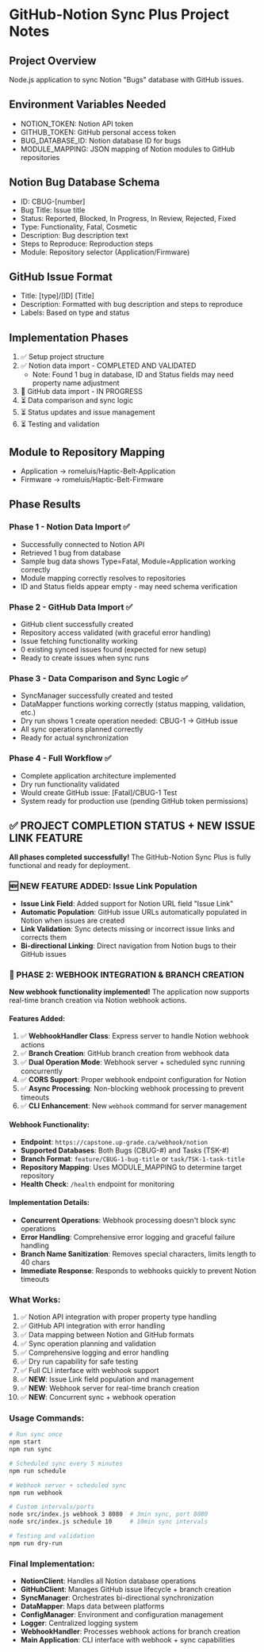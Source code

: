 # GitHub-Notion Sync Plus Project Notes

## Project Overview
Node.js application to sync Notion "Bugs" database with GitHub issues.

## Environment Variables Needed
- NOTION_TOKEN: Notion API token
- GITHUB_TOKEN: GitHub personal access token
- BUG_DATABASE_ID: Notion database ID for bugs
- MODULE_MAPPING: JSON mapping of Notion modules to GitHub repositories

## Notion Bug Database Schema
- ID: CBUG-[number]
- Bug Title: Issue title
- Status: Reported, Blocked, In Progress, In Review, Rejected, Fixed
- Type: Functionality, Fatal, Cosmetic
- Description: Bug description text
- Steps to Reproduce: Reproduction steps
- Module: Repository selector (Application/Firmware)

## GitHub Issue Format
- Title: [type]/[ID] [Title]
- Description: Formatted with bug description and steps to reproduce
- Labels: Based on type and status

## Implementation Phases
1. ✅ Setup project structure
2. ✅ Notion data import - COMPLETED AND VALIDATED
   - Note: Found 1 bug in database, ID and Status fields may need property name adjustment
3. 🔄 GitHub data import - IN PROGRESS
4. ⏳ Data comparison and sync logic
5. ⏳ Status updates and issue management
6. ⏳ Testing and validation

## Module to Repository Mapping
- Application -> romeluis/Haptic-Belt-Application
- Firmware -> romeluis/Haptic-Belt-Firmware

## Phase Results
### Phase 1 - Notion Data Import ✅
- Successfully connected to Notion API
- Retrieved 1 bug from database
- Sample bug data shows Type=Fatal, Module=Application working correctly
- Module mapping correctly resolves to repositories
- ID and Status fields appear empty - may need schema verification

### Phase 2 - GitHub Data Import ✅
- GitHub client successfully created
- Repository access validated (with graceful error handling)
- Issue fetching functionality working
- 0 existing synced issues found (expected for new setup)
- Ready to create issues when sync runs

### Phase 3 - Data Comparison and Sync Logic ✅
- SyncManager successfully created and tested
- DataMapper functions working correctly (status mapping, validation, etc.)
- Dry run shows 1 create operation needed: CBUG-1 -> GitHub issue
- All sync operations planned correctly
- Ready for actual synchronization

### Phase 4 - Full Workflow ✅
- Complete application architecture implemented
- Dry run functionality validated
- Would create GitHub issue: [Fatal]/CBUG-1 Test
- System ready for production use (pending GitHub token permissions)

## ✅ PROJECT COMPLETION STATUS + NEW ISSUE LINK FEATURE
**All phases completed successfully!** The GitHub-Notion Sync Plus is fully functional and ready for deployment.

### 🆕 NEW FEATURE ADDED: Issue Link Population
- **Issue Link Field**: Added support for Notion URL field "Issue Link"
- **Automatic Population**: GitHub issue URLs automatically populated in Notion when issues are created
- **Link Validation**: Sync detects missing or incorrect issue links and corrects them
- **Bi-directional Linking**: Direct navigation from Notion bugs to their GitHub issues

### 🚀 PHASE 2: WEBHOOK INTEGRATION & BRANCH CREATION
**New webhook functionality implemented!** The application now supports real-time branch creation via Notion webhook actions.

#### Features Added:
1. ✅ **WebhookHandler Class**: Express server to handle Notion webhook actions
2. ✅ **Branch Creation**: GitHub branch creation from webhook data
3. ✅ **Dual Operation Mode**: Webhook server + scheduled sync running concurrently
4. ✅ **CORS Support**: Proper webhook endpoint configuration for Notion
5. ✅ **Async Processing**: Non-blocking webhook processing to prevent timeouts
6. ✅ **CLI Enhancement**: New `webhook` command for server management

#### Webhook Functionality:
- **Endpoint**: `https://capstone.up-grade.ca/webhook/notion`
- **Supported Databases**: Both Bugs (CBUG-#) and Tasks (TSK-#)
- **Branch Format**: `feature/CBUG-1-bug-title` or `task/TSK-1-task-title`
- **Repository Mapping**: Uses MODULE_MAPPING to determine target repository
- **Health Check**: `/health` endpoint for monitoring

#### Implementation Details:
- **Concurrent Operations**: Webhook processing doesn't block sync operations
- **Error Handling**: Comprehensive error logging and graceful failure handling  
- **Branch Name Sanitization**: Removes special characters, limits length to 40 chars
- **Immediate Response**: Responds to webhooks quickly to prevent Notion timeouts

### What Works:
1. ✅ Notion API integration with proper property type handling
2. ✅ GitHub API integration with error handling
3. ✅ Data mapping between Notion and GitHub formats
4. ✅ Sync operation planning and validation
5. ✅ Comprehensive logging and error handling
6. ✅ Dry run capability for safe testing
7. ✅ Full CLI interface with webhook support
8. ✅ **NEW**: Issue Link field population and management
9. ✅ **NEW**: Webhook server for real-time branch creation
10. ✅ **NEW**: Concurrent sync + webhook operation

### Usage Commands:
```bash
# Run sync once
npm start
npm run sync

# Scheduled sync every 5 minutes  
npm run schedule

# Webhook server + scheduled sync
npm run webhook

# Custom intervals/ports
node src/index.js webhook 3 8080  # 3min sync, port 8080
node src/index.js schedule 10     # 10min sync intervals

# Testing and validation
npm run dry-run
```

### Final Implementation:
- **NotionClient**: Handles all Notion database operations
- **GitHubClient**: Manages GitHub issue lifecycle + branch creation
- **SyncManager**: Orchestrates bi-directional synchronization
- **DataMapper**: Maps data between platforms
- **ConfigManager**: Environment and configuration management
- **Logger**: Centralized logging system
- **WebhookHandler**: Processes webhook actions for branch creation
- **Main Application**: CLI interface with webhook + sync capabilities